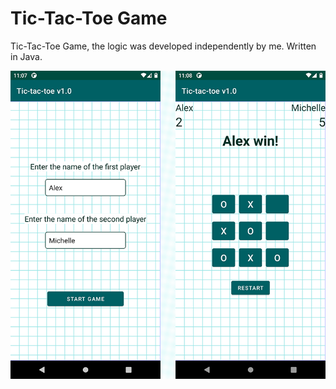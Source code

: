 # Tic-Tac-Toe Game #

Tic-Tac-Toe Game, the logic was developed independently by me.
Written in Java.

<img src="images/TicTacToeDemo.png">